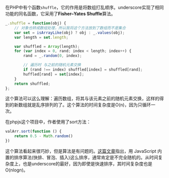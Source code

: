 在PHP中有个函数```shuffle```，它的作用是将数组打乱顺序。underscore实现了相同功能的同名函数，它采用了**Fisher–Yates Shuffle**算法。

```javascript
_.shuffle = function(obj) {
    // 对象也转成数组处理，所以我将这个方法放到了数组而不是集合
    var set = isArrayLike(obj) ? obj : _.values(obj);
    var length = set.length;

    var shuffled = Array(length);
    for (var index = 0, rand; index < length; index++) {
        rand = _.random(0, index);

        // 遍历时 与之前的随机元素交换
        if (rand !== index) shuffled[index] = shuffled[rand];
        huffled[rand] = set[index];
    }
    return shuffled;
};
```

这个算法可以这么理解：遍历数组，将其与该元素之前的随机元素交换，这样的得到的新数组就是乱序排列的了。这个算法的时间复杂度是O(n)，因为只循环一次。

在phpjs这个项目中，作者使用了sort方法：

```javascript
valArr.sort(function () {
    return 0.5 - Math.random()
})
```

这个算法看起来很巧妙，但是算法是有问题的。[这篇文章](https://www.h5jun.com/post/array-shuffle.html)指出，用 JavaScript 内置的排序算法(快排、冒泡、插入)这么排序，通常肯定是不完全随机的。从时间复杂度上，也是underscore的最好，因为即使是快速排序，其时间复杂度也是O(nlogn)。